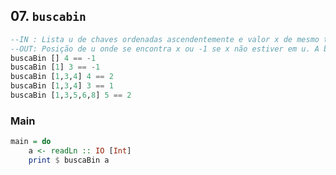 ## 07. `buscabin`
```hs
--IN : Lista u de chaves ordenadas ascendentemente e valor x de mesmo tipo base de u
--OUT: Posição de u onde se encontra x ou -1 se x não estiver em u. A busca deve ser binária.
buscaBin [] 4 == -1
buscaBin [1] 3 == -1
buscaBin [1,3,4] 4 == 2
buscaBin [1,3,4] 3 == 1
buscaBin [1,3,5,6,8] 5 == 2
```


<!--MAIN_BEGIN-->
### Main
```hs
main = do
    a <- readLn :: IO [Int]
    print $ buscaBin a

```
<!--MAIN_END-->
